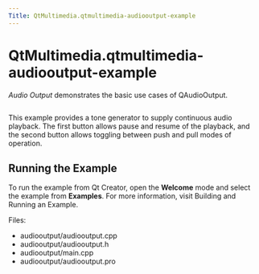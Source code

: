 ```yaml
---
Title: QtMultimedia.qtmultimedia-audiooutput-example
---
```


# QtMultimedia.qtmultimedia-audiooutput-example

<span class="subtitle"></span>
<!-- $$$audiooutput-description -->
<p><i>Audio Output</i> demonstrates the basic use cases of QAudioOutput.</p>
<p class="centerAlign"><img src="https://developer.ubuntu.com/static/devportal_uploaded/23b94569-ad63-442d-90dd-95a644470512-../qtmultimedia-audiooutput-example/images/audiooutput-example.png" alt="" /></p><p>This example provides a tone generator to supply continuous audio playback. The first button allows pause and resume of the playback, and the second button allows toggling between push and pull modes of operation.</p>
<h2 id="running-the-example">Running the Example</h2>
<p>To run the example from Qt Creator, open the <b>Welcome</b> mode and select the example from <b>Examples</b>. For more information, visit Building and Running an Example.</p>
<p>Files:</p>
<ul>
<li>audiooutput/audiooutput.cpp</li>
<li>audiooutput/audiooutput.h</li>
<li>audiooutput/main.cpp</li>
<li>audiooutput/audiooutput.pro</li>
</ul>
<!-- @@@audiooutput -->
